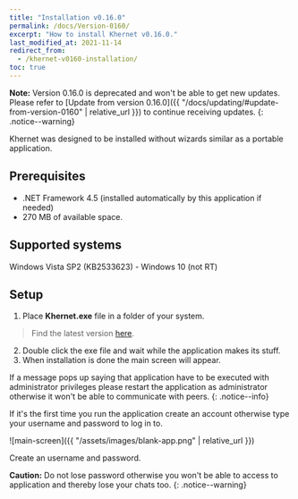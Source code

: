 ```yaml
---
title: "Installation v0.16.0"
permalink: /docs/Version-0160/
excerpt: "How to install Khernet v0.16.0."
last_modified_at: 2021-11-14
redirect_from:
  - /khernet-v0160-installation/
toc: true
---
```


**Note:** Version 0.16.0 is deprecated and won't be able to get new updates.
Please refer to [Update from version 0.16.0]({{ "/docs/updating/#update-from-version-0160" | relative_url }}) to continue receiving updates.
{: .notice--warning}

Khernet was designed to be installed without wizards similar as a portable application.

## Prerequisites

- .NET Framework 4.5 (installed automatically by this application if needed)
- 270 MB of available space.

## Supported systems
Windows Vista SP2 (KB2533623) - Windows 10 (not RT)

## Setup

1. Place **Khernet.exe** file in a folder of your system.
> Find the latest version [here](https://github.com/lemalcs/Khernet).
2. Double click the exe file and wait while the application makes its stuff.
4. When installation is done the main screen will appear.

If a message pops up saying that application have to be executed with administrator privileges 
please restart the application as administrator otherwise it won't be able to communicate with peers.
{: .notice--info}

If it's the first time you run the application create an account otherwise type your username and password to log in to.

![main-screen]({{ "/assets/images/blank-app.png" | relative_url }})

Create an username and password.

**Caution:** Do not lose password otherwise you won't be able to access to application and thereby lose your chats too.
{: .notice--warning}
